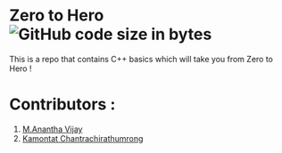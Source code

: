 # Zero to Hero ![GitHub code size in bytes](https://img.shields.io/github/languages/code-size/Ananthavijay/Zero-to-Hero)

This is a repo that contains C++ basics which will take you from Zero to Hero !

# Contributors :
1. [M.Anantha Vijay](https://github.com/Ananthavijay)
2. [Kamontat Chantrachirathumrong](https://github.com/kamontat)
